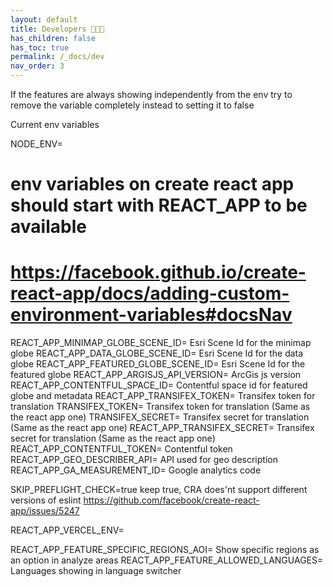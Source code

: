 ```yaml
---
layout: default
title: Developers 👩🏽‍💻
has_children: false
has_toc: true
permalink: /_docs/dev
nav_order: 3
---
```


If the features are always showing independently from the env try to remove the variable completely instead to setting it to false

Current env variables

NODE_ENV=
# env variables on create react app should start with REACT_APP to be available
# https://facebook.github.io/create-react-app/docs/adding-custom-environment-variables#docsNav
REACT_APP_MINIMAP_GLOBE_SCENE_ID= Esri Scene Id for the minimap globe
REACT_APP_DATA_GLOBE_SCENE_ID= Esri Scene Id for the data globe
REACT_APP_FEATURED_GLOBE_SCENE_ID= Esri Scene Id for the featured globe
REACT_APP_ARGISJS_API_VERSION= ArcGis js version
REACT_APP_CONTENTFUL_SPACE_ID= Contentful space id for featured globe and metadata
REACT_APP_TRANSIFEX_TOKEN= Transifex token for translation
TRANSIFEX_TOKEN= Transifex token for translation (Same as the react app one)
TRANSIFEX_SECRET= Transifex secret for translation (Same as the react app one)
REACT_APP_TRANSIFEX_SECRET= Transifex secret for translation (Same as the react app one)
REACT_APP_CONTENTFUL_TOKEN= Contentful token
REACT_APP_GEO_DESCRIBER_API= API used for geo description
REACT_APP_GA_MEASUREMENT_ID= Google analytics code

SKIP_PREFLIGHT_CHECK=true keep true, CRA does'nt support different versions of eslint https://github.com/facebook/create-react-app/issues/5247

REACT_APP_VERCEL_ENV=

REACT_APP_FEATURE_SPECIFIC_REGIONS_AOI= Show specific regions as an option in analyze areas
REACT_APP_FEATURE_ALLOWED_LANGUAGES= Languages showing in language switcher